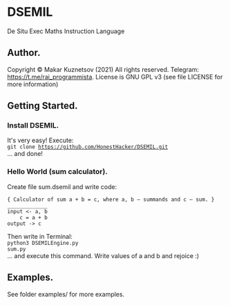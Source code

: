 # DSEMIL
De Situ Exec Maths Instruction Language
## Author.
Copyright © Makar Kuznetsov (2021)
All rights reserved.
Telegram: https://t.me/rai_programmista.
License is GNU GPL v3 (see file LICENSE for more information)
## Getting Started.
### Install DSEMIL.
It's very easy! Execute:<br>
<code>git clone https://github.com/HonestHacker/DSEMIL.git</code><br>
... and done!
### Hello World (sum calculator).
Create file sum.dsemil and write code:

	{ Calculator of sum a + b = c, where a, b — summands and c — sum. }
	_____________
	input <- a, b
		c = a + b
	output -> c

Then write in Terminal:
<br><code>python3 DSEMILEngine.py sum.py</code><br>
... and execute this command. Write values of a and b and rejoice :)
## Examples.
See folder examples/ for more examples.